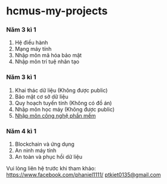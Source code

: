 # hcmus-my-projects
### Năm 3 kì 1
1. Hệ điều hành
2. Mạng máy tính
3. Nhập môn mã hóa bảo mật
4. Nhập môn trí tuệ nhân tạo
### Năm 3 kì 1
1. Khai thác dữ liệu (Không được public)
2. Bảo mật cơ sở dữ liệu
3. Quy hoạch tuyến tính (Không có đồ án)
4. Nhập môn học máy (Không được public)
5. [Nhập môn công nghệ phần mềm](https://github.com/phaniel1111/student-tracker)
### Năm 4 kì 1
1. Blockchain và ứng dụng
2. An ninh máy tính
3. An toàn và phục hồi dữ liệu

Vui lòng liên hệ trước khi tham khảo:
https://www.facebook.com/phaniel1111/
ptkiet0135@gmail.com
